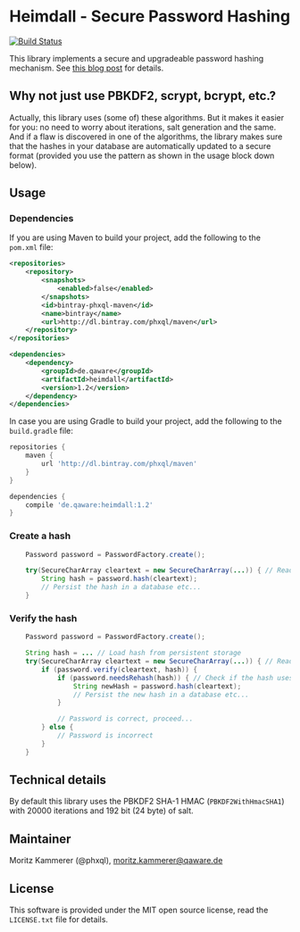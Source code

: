 # Heimdall - Secure Password Hashing

[![Build Status](https://travis-ci.org/qaware/heimdall.svg?branch=master)](https://travis-ci.org/qaware/heimdall)

This library implements a secure and upgradeable password hashing mechanism. See [this blog post](http://qaware.blogspot.de/2015/03/secure-password-storage-and.html) for details.

## Why not just use PBKDF2, scrypt, bcrypt, etc.?

Actually, this library uses (some of) these algorithms. But it makes it easier for you: no need to worry about iterations, salt
generation and the same. And if a flaw is discovered in one of the algorithms, the library makes sure that the hashes
in your database are automatically updated to a secure format (provided you use the pattern as shown in the usage block
down below).

## Usage

### Dependencies

If you are using Maven to build your project, add the following to the `pom.xml` file:
```xml
<repositories>
    <repository>
        <snapshots>
            <enabled>false</enabled>
        </snapshots>
        <id>bintray-phxql-maven</id>
        <name>bintray</name>
        <url>http://dl.bintray.com/phxql/maven</url>
    </repository>
</repositories>

<dependencies>
    <dependency>
        <groupId>de.qaware</groupId>
        <artifactId>heimdall</artifactId>
        <version>1.2</version>
    </dependency>
</dependencies>
```

In case you are using Gradle to build your project, add the following to the `build.gradle` file:
```groovy
repositories {
    maven {
        url 'http://dl.bintray.com/phxql/maven'
    }
}

dependencies {
	compile 'de.qaware:heimdall:1.2'
}
```

### Create a hash
```java
    Password password = PasswordFactory.create();

    try(SecureCharArray cleartext = new SecureCharArray(...)) { // Read cleartext password from user
        String hash = password.hash(cleartext);
        // Persist the hash in a database etc...
    }
```

### Verify the hash
```java
    Password password = PasswordFactory.create();

    String hash = ... // Load hash from persistent storage
    try(SecureCharArray cleartext = new SecureCharArray(...)) { // Read cleartext password from user
        if (password.verify(cleartext, hash)) {
            if (password.needsRehash(hash)) { // Check if the hash uses an old hash algorithm, insecure parameters, etc.
                String newHash = password.hash(cleartext);
                // Persist the new hash in a database etc...
            }

            // Password is correct, proceed...
        } else {
            // Password is incorrect
        }
    }
```

## Technical details

By default this library uses the PBKDF2 SHA-1 HMAC (`PBKDF2WithHmacSHA1`) with 20000 iterations and 192 bit (24 byte) of salt.

## Maintainer

Moritz Kammerer (@phxql), <moritz.kammerer@qaware.de>

## License

This software is provided under the MIT open source license, read the `LICENSE.txt` file for details.
